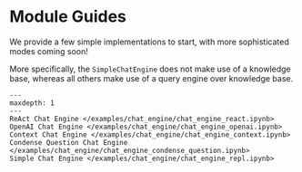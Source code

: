 # Module Guides

We provide a few simple implementations to start, with more sophisticated modes coming soon!  

More specifically, the `SimpleChatEngine` does not make use of a knowledge base, 
whereas all others make use of a query engine over knowledge base.

```{toctree}
---
maxdepth: 1
---
ReAct Chat Engine </examples/chat_engine/chat_engine_react.ipynb>
OpenAI Chat Engine </examples/chat_engine/chat_engine_openai.ipynb>
Context Chat Engine </examples/chat_engine/chat_engine_context.ipynb>
Condense Question Chat Engine </examples/chat_engine/chat_engine_condense_question.ipynb>
Simple Chat Engine </examples/chat_engine/chat_engine_repl.ipynb>
```
